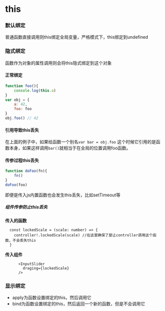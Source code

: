 # this

### 默认绑定

普通函数直接调用则this绑定全局变量，严格模式下，this绑定到undefined

### 隐式绑定

函数作为对象的属性调用则会将this隐式绑定到这个对象

#### **正常绑定**

```js
function foo(){
    console.log(this.a)
}
var obj = {
    a: 42,
    foo: foo
}
obj.foo() // 42
```

#### **引用导致this丢失**

在上面的例子中，如果给函数一个别名`var bar = obj.foo` 这个时候它引用的是函数本身，如果这样调用`bar()`就相当于在全局的位置调用foo函数。

#### 传参过程this丢失

```js
function doFoo(fn){
    fn()
}
doFoo(foo)
```

即便是传入js内置函数也会发生this丢失，比如setTimeout等



##### 组件传参防止this丢失

**传入的函数**

```tsx
  const lockedScale = (scale: number) => {
    controller!.lockedScale(scale) //在这里确保了是让controller调用这个函数，不会丢失this
  }
```

**传入组件**

```tsx
      <InputSlider
        draging={lockedScale}
      />
```





### 显示绑定

- apply为函数设置绑定的this，然后调用它
- bind为函数设置绑定的this，然后返回一个新的函数，但是不会调用它

